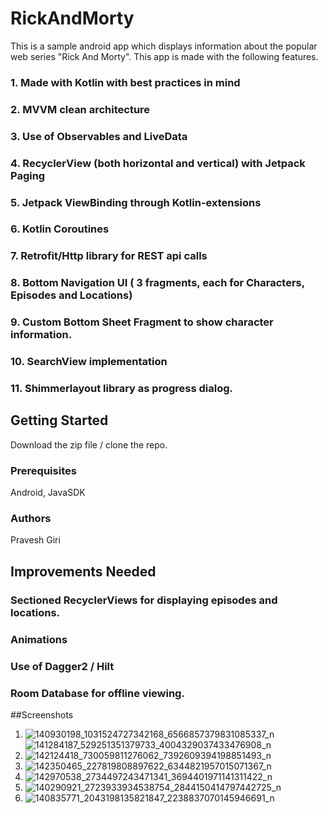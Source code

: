 # RickAndMorty
This is a sample android app which displays information about the popular web series "Rick And Morty". This app is made with the following features.
### 1. Made with Kotlin with best practices in mind
### 2. MVVM clean architecture
### 3. Use of Observables and LiveData
### 4. RecyclerView (both horizontal and vertical) with Jetpack Paging
### 5. Jetpack ViewBinding through Kotlin-extensions
### 6. Kotlin Coroutines
### 7. Retrofit/Http library for REST api calls
### 8. Bottom Navigation UI ( 3 fragments, each for Characters, Episodes and Locations)
### 9. Custom Bottom Sheet Fragment to show character information.
### 10. SearchView implementation
### 11. Shimmerlayout library as progress dialog.


## Getting Started

Download the zip file / clone the repo.

### Prerequisites

Android, JavaSDK

### Authors
Pravesh Giri

## Improvements Needed
### Sectioned RecyclerViews for displaying episodes and locations.
### Animations
### Use of Dagger2 / Hilt
### Room Database for offline viewing.

##Screenshots
1. ![140930198_1031524727342168_6566857379831085337_n](https://user-images.githubusercontent.com/32378488/105641812-00494e00-5e54-11eb-86c7-40c94dd5dc80.jpg)![141284187_529251351379733_4004329037433476908_n](https://user-images.githubusercontent.com/32378488/105641813-00494e00-5e54-11eb-879d-4193e8b3c65b.jpg)
3. ![142124418_730059811276062_7392609394198851493_n](https://user-images.githubusercontent.com/32378488/105641814-00494e00-5e54-11eb-85c6-af5caa0d5c8c.jpg)
4. ![142350465_227819808897622_6344821957015071367_n](https://user-images.githubusercontent.com/32378488/105641816-00e1e480-5e54-11eb-8cfc-f7debb84bd31.jpg)
5. ![142970538_2734497243471341_3694401971141311422_n](https://user-images.githubusercontent.com/32378488/105641817-00e1e480-5e54-11eb-965e-976e3d73c54a.jpg)
6. ![140290921_2723933934538754_2844150414797442725_n](https://user-images.githubusercontent.com/32378488/105641818-00e1e480-5e54-11eb-97c4-8dd9e3c32c98.jpg)
7. ![140835771_2043198135821847_2238837070145946691_n](https://user-images.githubusercontent.com/32378488/105641819-00e1e480-5e54-11eb-831a-012b8a68aef5.jpg)
